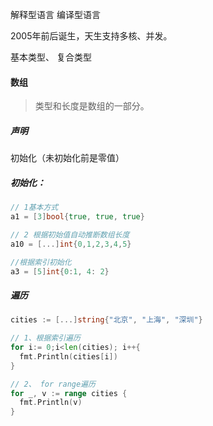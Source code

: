 解释型语言 编译型语言

2005年前后诞生，天生支持多核、并发。



基本类型、 复合类型

#### 数组

> 类型和长度是数组的一部分。



##### 声明 

初始化（未初始化前是零值）



##### 初始化：

```go
// 1基本方式
a1 = [3]bool{true, true, true}

// 2 根据初始值自动推断数组长度
a10 = [...]int{0,1,2,3,4,5}

//根据索引初始化
a3 = [5]int{0:1, 4: 2}
```



##### 遍历

```go
cities := [...]string{"北京", "上海", "深圳"}

// 1、根据索引遍历
for i:= 0;i<len(cities); i++{
  fmt.Println(cities[i])
}

// 2、 for range遍历
for _, v := range cities {
  fmt.Println(v)
}


```

